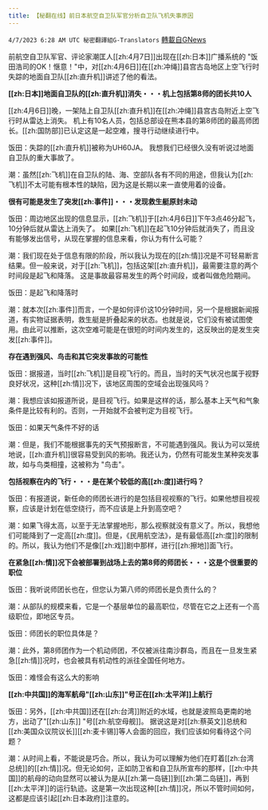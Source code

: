 ```yaml
---
title: 【秘翻在线】前日本航空自卫队军官分析自卫队飞机失事原因
---
```

`4/7/2023 6:28 AM UTC 秘密翻譯組G-Translators` [轉載自GNews](https://gnews.org/articles/1077330)

         

前航空自卫队军官、评论家潮匡人[[zh:4月7日]]出现在[[zh:日本]]广播系统的 "饭田浩司的OK！惬意！"中，对[[zh:4月6日]]在[[zh:冲绳]]县宫古岛地区上空飞行时失踪的地面自卫队[[zh:直升机]]讲述了他的看法。

**[[zh:日本]]地面自卫队的[[zh:直升机]]消失・・・机上包括第8师的团长共10人**

[[zh:4月6日]]晚，一架陆上自卫队[[zh:直升机]]在[[zh:冲绳]]县宫古岛附近上空飞行时从雷达上消失。 机上有10名人员，包括总部设在熊本县的第8师团的最高师团长。[[zh:国防部]]已认定这是一起空难，搜寻行动继续进行中。

饭田：失踪的[[zh:直升机]]被称为UH60JA。 我想我们已经很久没有听说过地面自卫队的重大事故了。

潮：虽然[[zh:飞机]]在自卫队的陆、海、空部队各有不同的用途，但我认为[[zh:飞机]]不太可能有根本性的缺陷，因为这是长期以来一直使用着的设备。

**很有可能是发生了突发[[zh:事件]]・・・发现救生艇原封未动**

饭田：周边地区出现的信息显示，[[zh:飞机]]于[[zh:4月6日]]下午3点46分起飞，10分钟后就从雷达上消失了。 如果[[zh:飞机]]在起飞10分钟后就消失了，而且没有能够发出信号，从现在掌握的信息来看，你认为有什么可能？

潮：我们现在处于信息有限的阶段，所以我认为现在的[[zh:情]]况是不可轻易断言结果。但一般来说，对于[[zh:飞机]]，包括这架[[zh:直升机]]，最需要注意的两个时间段是起飞和降落。 这是事故最容易发生的两个时间段，或者叫做危险期间。

饭田：是起飞和降落时

潮：就本次[[zh:事件]]而言，一个是如何评价这10分钟时间，另一个是根据新闻报道，有实物证据表明，救生艇是折叠起来的状态。也就是说，它们没有被试图使用。由此可以推断，这次空难可能是在很短的时间内发生的，这反映出的是发生突发[[zh:事件]]。

**存在遇到强风、鸟击和其它突发事故的可能性**

饭田：据报道，当时[[zh:飞机]]是目视飞行的。而且，当时的天气状况也属于视野良好状况，这种[[zh:情]]况下，该地区周围的空域会出现强风吗？

潮：我想应该如报道所说，是目视飞行。如果是这样的话，那么基本上天气和气象条件是比较有利的。否则，一开始就不会被判定为目视飞行。

饭田：如果天气条件不好的话

潮：但是，我们不能根据事先的天气预报断言，不可能遇到强风。我认为可以笼统地说，[[zh:直升机]]很容易受到风的影响。我还认为，仍然有可能发生某种突发事故，如与鸟类相撞，这被称为 "鸟击"。

**包括视察在内的飞行・・・是在某个较低的高[[zh:度]]进行吗？**

饭田：有报道说，新任命的师团长进行的是包括目视视察的飞行。如果他想目视视察，应该是计划在低空绕行，而不应该是上升到高空吧？

潮：如果飞得太高，以至于无法掌握地形，那么视察就没有意义了。所以，我想他们可能降到了一定高[[zh:度]]。但是，《民用航空法》，是有最低高[[zh:度]]的限制的。所以，我认为他们不是像[[zh:戏]]剧中那样，进行[[zh:擦地]]面飞行。

**在紧急[[zh:情]]况下会被部署到战场上去的第8师的师团长・・・这是个很重要的职位**

饭田：我听说师团长也在，但您认为第八师的师团长是负责什么的？

潮：从部队的规模来看，它是一个基层单位的最高职位，尽管在它之上还有一个高级职位，即地区专员。

饭田：师团长的职位具体是？

潮：此外，第8师团作为一个机动师团，不仅被派往南沙群岛，而且在一旦发生紧急[[zh:情]]况时，也会被具有机动性的派往全国任何地方。

饭田：难怪会有这么大的影响

**[[zh:中共国]]的海军航母"[[zh:山东]]"号正在[[zh:太平洋]]上航行**

饭田：另外，[[zh:中共国]]还在[[zh:台湾]]附近的水域，也就是波照岛更南的地方，出动了"[[zh:山东]] "号[[zh:航空母舰]]。 据说这是对[[zh:蔡英文]]总统和[[zh:美国众议院议长]][[zh:麦卡锡]]等人会面的回应，我们应该如何看待这个问题？

潮：从时间上看，不能说是巧合。所以，我认为可以理解为他们在盯着[[zh:台湾总统]]的[[zh:情]]况。但无论如何，正如防卫省和自卫队所宣布的那样，[[zh:中共国]]的航母的动向显然可以被认为是从[[zh:第一岛链]]到[[zh:第二岛链]]，再到[[zh:太平洋]]的运行轨迹。这是第一次出现这种[[zh:情]]况，所以不管时间如何，这都是应该引起[[zh:日本政府]]注意的。
